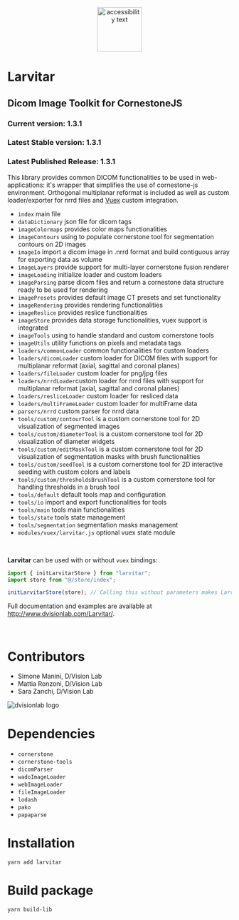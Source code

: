<p align="center">
  <img src="https://assets.pokemon.com/assets/cms2/img/pokedex/full/246.png" width="100" title="hover text" alt="accessibility text">
</p>

# Larvitar

## Dicom Image Toolkit for CornestoneJS

### Current version: 1.3.1

### Latest Stable version: 1.3.1

### Latest Published Release: 1.3.1

This library provides common DICOM functionalities to be used in web-applications: it's wrapper that simplifies the use of cornestone-js environment.
Orthogonal multiplanar reformat is included as well as custom loader/exporter for nrrd files and [Vuex](https://vuex.vuejs.org/) custom integration.

- `index` main file
- `dataDictionary` json file for dicom tags
- `imageColormaps` provides color maps functionalities
- `imageContours` using to populate cornerstone tool for segmentation contours on 2D images
- `imageIo` import a dicom image in .nrrd format and build contiguous array for exporting data as volume
- `imageLayers` provide support for multi-layer cornerstone fusion renderer
- `imageLoading` initialize loader and custom loaders
- `imageParsing` parse dicom files and return a cornestone data structure ready to be used for rendering
- `imagePresets` provides default image CT presets and set functionality
- `imageRendering` provides rendering functionalities
- `imageReslice` provides reslice functionalities
- `imageStore` provides data storage functionalities, vuex support is integrated
- `imageTools` using to handle standard and custom cornerstone tools
- `imageUtils` utility functions on pixels and metadata tags
- `loaders/commonLoader` common functionalities for custom loaders
- `loaders/dicomLoader` custom loader for DICOM files with support for multiplanar reformat (axial, sagittal and coronal planes)
- `loaders/fileLoader` custom loader for png/jpg files
- `loaders/nrrdLoader`custom loader for nrrd files with support for multiplanar reformat (axial, sagittal and coronal planes)
- `loaders/resliceLoader` custom loader for resliced data
- `loaders/multiFrameLoader` custom loader for multiFrame data
- `parsers/nrrd` custom parser for nrrd data
- `tools/custom/contourTool` is a custom cornerstone tool for 2D visualization of segmented images
- `tools/custom/diameterTool` is a custom cornerstone tool for 2D visualization of diameter widgets
- `tools/custom/editMaskTool` is a custom cornerstone tool for 2D visualization of segmentation masks with brush functionalities
- `tools/custom/seedTool` is a custom cornerstone tool for 2D interactive seeding with custom colors and labels
- `tools/custom/thresholdsBrushTool` is a custom cornerstone tool for handling thresholds in a brush tool
- `tools/default` default tools map and configuration
- `tools/io` import and export functionalities for tools
- `tools/main` tools main functionalities
- `tools/state` tools state management
- `tools/segmentation` segmentation masks management
- `modules/vuex/larvitar.js` optional vuex state module

<br>

**Larvitar** can be used with or without `vuex` bindings:

```javascript
import { initLarvitarStore } from "larvitar";
import store from "@/store/index";

initLarvitarStore(store); // Calling this without parameters makes Larvitar use its internal store.
```

Full documentation and examples are available at http://www.dvisionlab.com/Larvitar/.

<br>

# Contributors

- Simone Manini, D/Vision Lab
- Mattia Ronzoni, D/Vision Lab
- Sara Zanchi, D/Vision Lab

![dvisionlab logo](https://www.dvisionlab.com/images/logo_dv.png)

# Dependencies

- `cornerstone`
- `cornerstone-tools`
- `dicomParser`
- `wadoImageLoader`
- `webImageLoader`
- `fileImageLoader`
- `lodash`
- `pako`
- `papaparse`

# Installation

`yarn add larvitar`

# Build package

`yarn build-lib`
